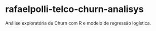 # rafaelpolli-telco-churn-analisys
Análise exploratória de Churn com R e modelo de regressão logística.
